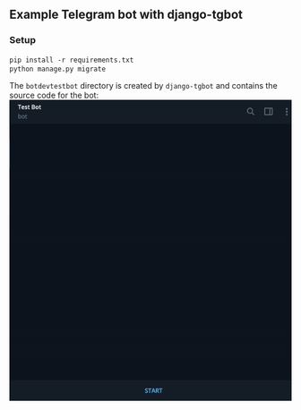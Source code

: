 ## Example Telegram bot with django-tgbot

### Setup
```
pip install -r requirements.txt
python manage.py migrate
```

The `botdevtestbot` directory is created by `django-tgbot` and contains the source code for the bot:
![Demo](img/demo.gif)
